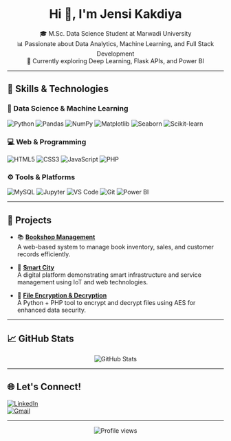 
<h1 align="center">Hi 👋, I'm Jensi Kakdiya</h1>

<p align="center">
  🎓 M.Sc. Data Science Student at Marwadi University <br>
  📊 Passionate about Data Analytics, Machine Learning, and Full Stack Development <br>
  🌱 Currently exploring Deep Learning, Flask APIs, and Power BI
</p>

---

## 💼 Skills & Technologies

### 🧠 Data Science & Machine Learning
![Python](https://img.shields.io/badge/-Python-3776AB?logo=python&logoColor=white)
![Pandas](https://img.shields.io/badge/-Pandas-150458?logo=pandas)
![NumPy](https://img.shields.io/badge/-NumPy-013243?logo=numpy)
![Matplotlib](https://img.shields.io/badge/-Matplotlib-11557C?logo=matplotlib)
![Seaborn](https://img.shields.io/badge/-Seaborn-3776AB?logo=python&logoColor=white)
![Scikit-learn](https://img.shields.io/badge/-Scikit--learn-F7931E?logo=scikit-learn)

### 💻 Web & Programming
![HTML5](https://img.shields.io/badge/-HTML5-E34F26?logo=html5&logoColor=white)
![CSS3](https://img.shields.io/badge/-CSS3-1572B6?logo=css3&logoColor=white)
![JavaScript](https://img.shields.io/badge/-JavaScript-F7DF1E?logo=javascript&logoColor=black)
![PHP](https://img.shields.io/badge/-PHP-777BB4?logo=php&logoColor=white)

### ⚙️ Tools & Platforms
![MySQL](https://img.shields.io/badge/-MySQL-4479A1?logo=mysql&logoColor=white)
![Jupyter](https://img.shields.io/badge/-Jupyter-F37626?logo=jupyter&logoColor=white)
![VS Code](https://img.shields.io/badge/-VSCode-007ACC?logo=visual-studio-code&logoColor=white)
![Git](https://img.shields.io/badge/-Git-F05032?logo=git&logoColor=white)
![Power BI](https://img.shields.io/badge/-PowerBI-F2C811?logo=powerbi&logoColor=black)

---

## 🚀 Projects

- 📚 **[Bookshop Management](https://github.com/jensikakdiya/bookshop-management)**  
  A web-based system to manage book inventory, sales, and customer records efficiently.

- 🌆 **[Smart City](https://github.com/jensikakdiya/smart-city)**  
  A digital platform demonstrating smart infrastructure and service management using IoT and web technologies.

- 🔐 **[File Encryption & Decryption](https://github.com/jensikakdiya/file-encryption-and-decryption)**  
  A Python + PHP tool to encrypt and decrypt files using AES for enhanced data security.

---

## 📈 GitHub Stats

<p align="center">
  <img src="https://github-readme-stats.vercel.app/api?username=jensikakdiya&show_icons=true&theme=tokyonight" alt="GitHub Stats" />
 
</p>

---

## 🌐 Let's Connect!

[![LinkedIn](https://img.shields.io/badge/-LinkedIn-blue?style=flat&logo=linkedin)](https://linkedin.com/in/jensi-kakdiya-245585282)  
[![Gmail](https://img.shields.io/badge/-Gmail-D14836?style=flat&logo=gmail&logoColor=white)](mailto:kakdiyajensi441@gmail.com)

---

<p align="center">
  <img src="https://komarev.com/ghpvc/?username=jensikakdiya&label=Profile%20views&color=blue&style=flat" alt="Profile views" />
</p>
